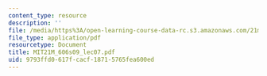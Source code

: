 ```yaml
---
content_type: resource
description: ''
file: /media/https%3A/open-learning-course-data-rc.s3.amazonaws.com/21m-606-introduction-to-stagecraft-spring-2009/9793ffd0617fcacf18715765fea600ed_MIT21M_606s09_lec07.pdf
file_type: application/pdf
resourcetype: Document
title: MIT21M_606s09_lec07.pdf
uid: 9793ffd0-617f-cacf-1871-5765fea600ed
---
```

